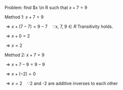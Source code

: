 Problem: find $x \in R such that $x + 7 = 9$

Method 1:
$x + 7 = 9$

$\Rightarrow x + (7 - 7) = 9 - 7 \quad \because \text{x, 7, 9} 
\in R$ Transitivity holds. 

$\Rightarrow x + 0 = 2$

$\Rightarrow x = 2$


Method 2: 
$x + 7 = 9$

$\Rightarrow x + 7 - 9 = 9 - 9$

$\Rightarrow x + (-2) = 0$

$\Rightarrow x = 2 \quad \because \text{2 and -2 are additive inverses to each other}$
